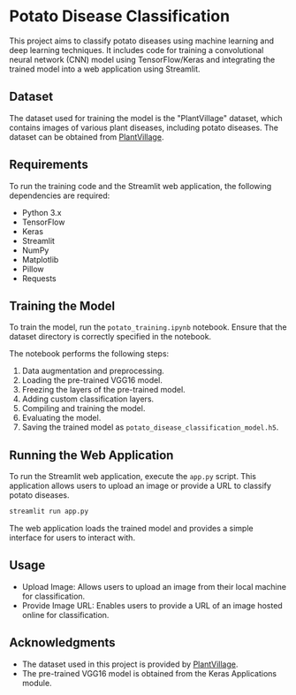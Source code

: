 
# Potato Disease Classification

This project aims to classify potato diseases using machine learning and deep learning techniques. It includes code for training a convolutional neural network (CNN) model using TensorFlow/Keras and integrating the trained model into a web application using Streamlit.

## Dataset

The dataset used for training the model is the "PlantVillage" dataset, which contains images of various plant diseases, including potato diseases. The dataset can be obtained from [PlantVillage](https://github.com/spMohanty/PlantVillage-Dataset).

## Requirements

To run the training code and the Streamlit web application, the following dependencies are required:

- Python 3.x
- TensorFlow
- Keras
- Streamlit
- NumPy
- Matplotlib
- Pillow
- Requests

## Training the Model

To train the model, run the `potato_training.ipynb` notebook. Ensure that the dataset directory is correctly specified in the notebook.

The notebook performs the following steps:
1. Data augmentation and preprocessing.
2. Loading the pre-trained VGG16 model.
3. Freezing the layers of the pre-trained model.
4. Adding custom classification layers.
5. Compiling and training the model.
6. Evaluating the model.
7. Saving the trained model as `potato_disease_classification_model.h5`.

## Running the Web Application

To run the Streamlit web application, execute the `app.py` script. This application allows users to upload an image or provide a URL to classify potato diseases.

```bash
streamlit run app.py
```

The web application loads the trained model and provides a simple interface for users to interact with.

## Usage

- Upload Image: Allows users to upload an image from their local machine for classification.
- Provide Image URL: Enables users to provide a URL of an image hosted online for classification.

## Acknowledgments

- The dataset used in this project is provided by [PlantVillage](https://github.com/spMohanty/PlantVillage-Dataset).
- The pre-trained VGG16 model is obtained from the Keras Applications module.

